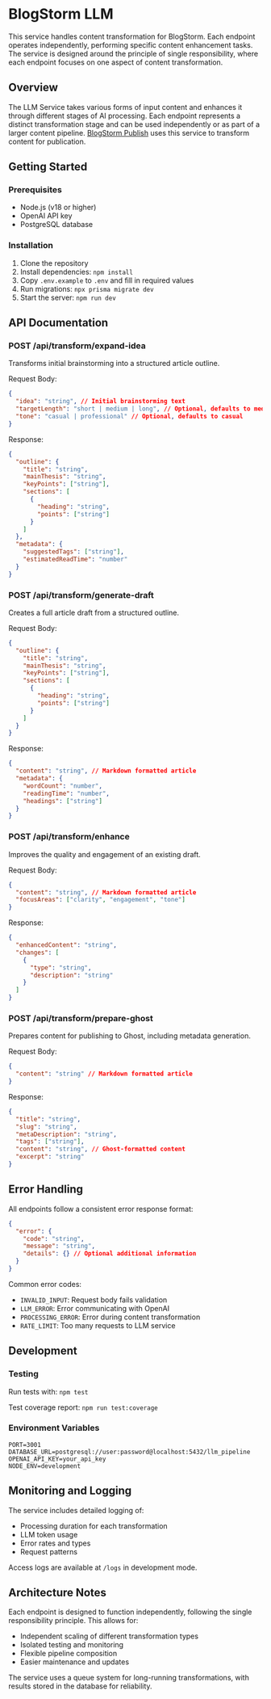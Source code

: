 # BlogStorm LLM

This service handles content transformation for BlogStorm. Each endpoint operates independently, performing specific content enhancement tasks. The service is designed around the principle of single responsibility, where each endpoint focuses on one aspect of content transformation.

## Overview

The LLM Service takes various forms of input content and enhances it through different stages of AI processing. Each endpoint represents a distinct transformation stage and can be used independently or as part of a larger content pipeline. [BlogStorm Publish](https://github.com/rickhallett/blogstorm-publish) uses this service to transform content for publication.

## Getting Started

### Prerequisites

- Node.js (v18 or higher)
- OpenAI API key
- PostgreSQL database

### Installation

1. Clone the repository
2. Install dependencies: `npm install`
3. Copy `.env.example` to `.env` and fill in required values
4. Run migrations: `npx prisma migrate dev`
5. Start the server: `npm run dev`

## API Documentation

### POST /api/transform/expand-idea

Transforms initial brainstorming into a structured article outline.

Request Body:

```json
{
  "idea": "string", // Initial brainstorming text
  "targetLength": "short | medium | long", // Optional, defaults to medium
  "tone": "casual | professional" // Optional, defaults to casual
}
```

Response:

```json
{
  "outline": {
    "title": "string",
    "mainThesis": "string",
    "keyPoints": ["string"],
    "sections": [
      {
        "heading": "string",
        "points": ["string"]
      }
    ]
  },
  "metadata": {
    "suggestedTags": ["string"],
    "estimatedReadTime": "number"
  }
}
```

### POST /api/transform/generate-draft

Creates a full article draft from a structured outline.

Request Body:

```json
{
  "outline": {
    "title": "string",
    "mainThesis": "string",
    "keyPoints": ["string"],
    "sections": [
      {
        "heading": "string",
        "points": ["string"]
      }
    ]
  }
}
```

Response:

```json
{
  "content": "string", // Markdown formatted article
  "metadata": {
    "wordCount": "number",
    "readingTime": "number",
    "headings": ["string"]
  }
}
```

### POST /api/transform/enhance

Improves the quality and engagement of an existing draft.

Request Body:

```json
{
  "content": "string", // Markdown formatted article
  "focusAreas": ["clarity", "engagement", "tone"]
}
```

Response:

```json
{
  "enhancedContent": "string",
  "changes": [
    {
      "type": "string",
      "description": "string"
    }
  ]
}
```

### POST /api/transform/prepare-ghost

Prepares content for publishing to Ghost, including metadata generation.

Request Body:

```json
{
  "content": "string" // Markdown formatted article
}
```

Response:

```json
{
  "title": "string",
  "slug": "string",
  "metaDescription": "string",
  "tags": ["string"],
  "content": "string", // Ghost-formatted content
  "excerpt": "string"
}
```

## Error Handling

All endpoints follow a consistent error response format:

```json
{
  "error": {
    "code": "string",
    "message": "string",
    "details": {} // Optional additional information
  }
}
```

Common error codes:

- `INVALID_INPUT`: Request body fails validation
- `LLM_ERROR`: Error communicating with OpenAI
- `PROCESSING_ERROR`: Error during content transformation
- `RATE_LIMIT`: Too many requests to LLM service

## Development

### Testing

Run tests with: `npm test`

Test coverage report: `npm run test:coverage`

### Environment Variables

```
PORT=3001
DATABASE_URL=postgresql://user:password@localhost:5432/llm_pipeline
OPENAI_API_KEY=your_api_key
NODE_ENV=development
```

## Monitoring and Logging

The service includes detailed logging of:

- Processing duration for each transformation
- LLM token usage
- Error rates and types
- Request patterns

Access logs are available at `/logs` in development mode.

## Architecture Notes

Each endpoint is designed to function independently, following the single responsibility principle. This allows for:

- Independent scaling of different transformation types
- Isolated testing and monitoring
- Flexible pipeline composition
- Easier maintenance and updates

The service uses a queue system for long-running transformations, with results stored in the database for reliability.
